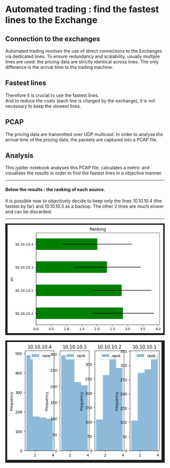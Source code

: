 
# Automated trading : find the fastest lines to the Exchange

## Connection to the exchanges

Automated trading involves the use of direct connections to the Exchanges via dedicated lines.
To ensure redundancy and scalability, usually multiple lines are used: the pricing data are
strictly identical across lines. The only difference is the arrival time to the trading machine.

## Fastest lines

Therefore it is crucial to use the fastest lines.  
And to reduce the costs (each line is charged by the exchange), it is not necessary to keep the slowest lines.

## PCAP

The pricing data are transmitted over UDP multicast.
In order to analyse the arrival time of the pricing data, the packets are captured into a PCAP file.

## Analysis

This jypiter notebook analyses this PCAP file, calculates a metric and visualises the results in order
to find the fastest lines in a objective manner.


***
#### Below the results : the ranking of each source.  

It is possible now to objectively decide to keep only the lines 10.10.10.4 (the fastest by far) and 10.10.10.3 as a backup.
The other 2 lines are much slower and can be discarded.
***

![](png/ranking.png)


![](png/distribution.png)
